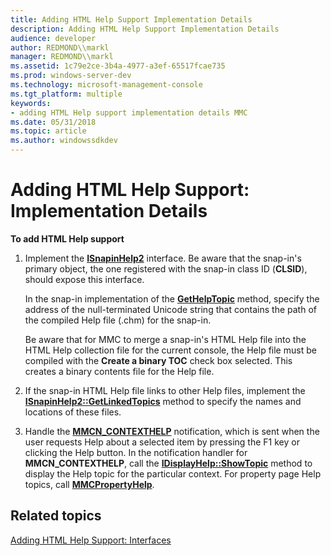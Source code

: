 ```yaml
---
title: Adding HTML Help Support Implementation Details
description: Adding HTML Help Support Implementation Details
audience: developer
author: REDMOND\\markl
manager: REDMOND\\markl
ms.assetid: 1c79e2ce-3b4a-4977-a3ef-65517fcae735
ms.prod: windows-server-dev
ms.technology: microsoft-management-console
ms.tgt_platform: multiple
keywords:
- adding HTML Help support implementation details MMC
ms.date: 05/31/2018
ms.topic: article
ms.author: windowssdkdev
---
```


# Adding HTML Help Support: Implementation Details

**To add HTML Help support**

1.  Implement the [**ISnapinHelp2**](isnapinhelp2.md) interface. Be aware that the snap-in's primary object, the one registered with the snap-in class ID (**CLSID**), should expose this interface.

    In the snap-in implementation of the [**GetHelpTopic**](isnapinhelp2-gethelptopic.md) method, specify the address of the null-terminated Unicode string that contains the path of the compiled Help file (.chm) for the snap-in.

    Be aware that for MMC to merge a snap-in's HTML Help file into the HTML Help collection file for the current console, the Help file must be compiled with the **Create a binary TOC** check box selected. This creates a binary contents file for the Help file.

2.  If the snap-in HTML Help file links to other Help files, implement the [**ISnapinHelp2::GetLinkedTopics**](isnapinhelp2-getlinkedtopics.md) method to specify the names and locations of these files.
3.  Handle the [**MMCN\_CONTEXTHELP**](mmcn-contexthelp.md) notification, which is sent when the user requests Help about a selected item by pressing the F1 key or clicking the Help button. In the notification handler for **MMCN\_CONTEXTHELP**, call the [**IDisplayHelp::ShowTopic**](idisplayhelp-showtopic.md) method to display the Help topic for the particular context. For property page Help topics, call [**MMCPropertyHelp**](mmcpropertyhelp.md).

## Related topics

<dl> <dt>

[Adding HTML Help Support: Interfaces](adding-html-help-support-interfaces.md)
</dt> </dl>

 

 




